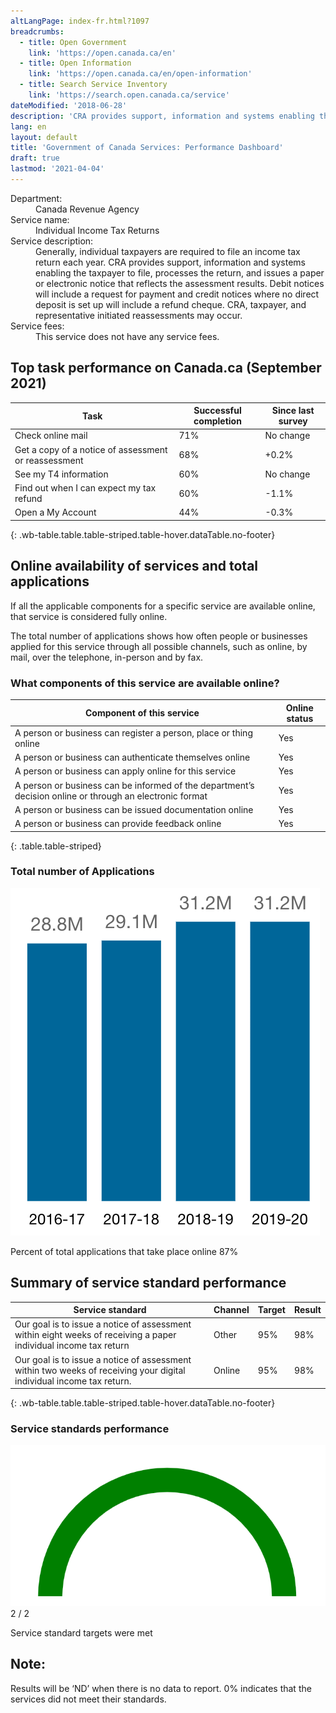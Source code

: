 ```yaml
---
altLangPage: index-fr.html?1097
breadcrumbs:
  - title: Open Government
    link: 'https://open.canada.ca/en'
  - title: Open Information
    link: 'https://open.canada.ca/en/open-information'
  - title: Search Service Inventory
    link: 'https://search.open.canada.ca/service'
dateModified: '2018-06-28'
description: 'CRA provides support, information and systems enabling the taxpayer to file, processes the return, and issues a notice that reflects the assessment results.'
lang: en
layout: default
title: 'Government of Canada Services: Performance Dashboard'
draft: true
lastmod: '2021-04-04'
---
```

<dl class="dl-horizontal">
  <dt>Department:</dt>
  <dd>Canada Revenue Agency</dd>
  <dt>Service name:</dt>
  <dd>Individual Income Tax Returns</dd>
  <dt>Service description:</dt>
  <dd>Generally, individual taxpayers are required to file an income tax return each year. CRA provides support, information and systems enabling the taxpayer to file, processes the return, and issues a paper or electronic notice that reflects the assessment results. Debit notices will include a request for payment and credit notices where no direct deposit is set up will include a refund cheque. CRA, taxpayer, and representative initiated reassessments may occur.</dd>
  <dt>Service fees:</dt>
  <dd>This service does not have any service fees.</dd>
</dl>

## Top task performance on Canada.ca (September 2021)

| Task | Successful completion | Since last survey | 
| --- | --- | --- |
| Check online mail | 71% | No change | 
| Get a copy of a notice of assessment or reassessment | 68% | +0.2% |
| See my T4 information | 60% | No change |
| Find out when I can expect my tax refund | 60% | -1.1% |
| Open a My Account | 44% | -0.3% |
{: .wb-table.table.table-striped.table-hover.dataTable.no-footer}

## Online availability of services and total applications
If all the applicable components for a specific service are available online, that service is considered fully online.

The total number of applications shows how often people or businesses applied for this service through all possible channels, such as online, by mail, over the telephone, in-person and by fax.

### What components of this service are available online?

| Component of this service | Online status |
| --- | --- |
| A person or business can register a person, place or thing online | Yes |
| A person or business can authenticate themselves online | Yes |
| A person or business can apply online for this service | Yes |
| A person or business can be informed of the department’s decision online or through an electronic format | Yes |
| A person or business can be issued documentation online | Yes |
| A person or business can provide feedback online | Yes |
{: .table.table-striped}

### Total number of Applications
![](img/chart1-en.png)

Percent of total applications that take place online 87%

## Summary of service standard performance

| Service standard | Channel | Target | Result |
| --- | --- | --- | --- |
| Our goal is to issue a notice of assessment within eight weeks of receiving a paper individual income tax return | Other | 95% | 98% |
| Our goal is to issue a notice of assessment within two weeks of receiving your digital individual income tax return. | Online | 95% | 98% |
{: .wb-table.table.table-striped.table-hover.dataTable.no-footer}

### Service standards performance
![](img/chart2-en.png)
2 / 2

Service standard targets were met

<div class="alert alert-info">
  <h2>Note:</h2>
  <p>Results will be ‘ND’ when there is no data to report. 0% indicates that the services did not meet their standards.</p>
</div>
